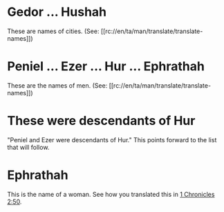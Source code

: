 # Gedor ... Hushah

These are names of cities. (See: [[rc://en/ta/man/translate/translate-names]])

# Peniel ... Ezer ... Hur ... Ephrathah

These are the names of men. (See: [[rc://en/ta/man/translate/translate-names]])

# These were descendants of Hur

"Peniel and Ezer were descendants of Hur." This points forward to the list that will follow.

# Ephrathah

This is the name of a woman. See how you translated this in [1 Chronicles 2:50](../02/50.md).

